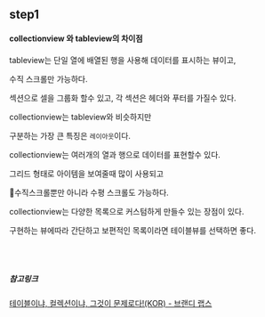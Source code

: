 ## step1

#### collectionview 와 tableview의 차이점

tableview는 단일 열에 배열된 행을 사용해 데이터를 표시하는 뷰이고,

수직 스크롤만 가능하다. 

섹션으로 셀을 그룹화 할수 있고, 각 섹션은 헤더와 푸터를 가질수 있다.

collectionview는 tableview와 비슷하지만

구분하는 가장 큰 특징은 `레이아웃`이다.

collectionview는 여러개의 열과 행으로 데이터를 표현할수 있다. 

그리드 형태로 아이템을 보여줄때 많이 사용되고 

수직스크롤뿐만 아니라 수평 스크롤도 가능하다.

collectionview는 다양한 목록으로 커스텀하게 만들수 있는 장점이 있다.

구현하는 뷰에따라 간단하고 보편적인 목록이라면 테이블뷰를 선택하면 좋다.









<br/>

<br/>

##### 참고링크

[테이블이냐, 컬렉션이냐, 그것이 문제로다!(KOR) - 브랜디 랩스](http://labs.brandi.co.kr/2018/05/02/kimjh.html)

